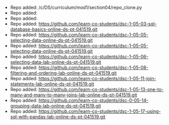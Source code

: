 
- Repo added: /c/DS/curriculum/mod1/section04/repo_clone.py
- Repo added: 
- Repo added: 
- Repo added: https://github.com/learn-co-students/dsc-1-05-03-sql-database-basics-online-ds-pt-041519.git
- Repo added: https://github.com/learn-co-students/dsc-1-05-05-selecting-data-online-ds-pt-041519.git
- Repo added: https://github.com/learn-co-students/dsc-1-05-05-selecting-data-online-ds-pt-041519.git
- Repo added: https://github.com/learn-co-students/dsc-1-05-06-selecting-data-lab-online-ds-pt-041519.git
- Repo added: https://github.com/learn-co-students/dsc-1-05-08-filtering-and-ordering-lab-online-ds-pt-041519.git
- Repo added: https://github.com/learn-co-students/dsc-1-05-11-join-statements-lab-online-ds-pt-041519.git
- Repo added: https://github.com/learn-co-students/dsc-1-05-13-one-to-many-and-many-to-many-joins-lab-online-ds-pt-041519.git
- Repo added: https://github.com/learn-co-students/dsc-0-05-14-grouping-data-lab-online-ds-pt-041519.git
- Repo added: https://github.com/learn-co-students/dsc-1-05-17-using-sql-with-pandas-lab-online-ds-pt-041519.git